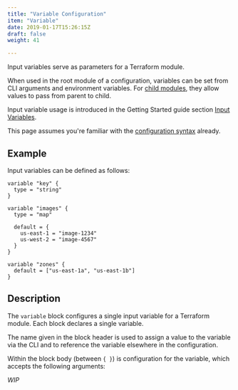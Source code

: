 ```yaml
---
title: "Variable Configuration"
item: "Variable"
date: 2019-01-17T15:26:15Z
draft: false
weight: 41

---
```


Input variables serve as parameters for a Terraform module.

When used in the root module of a configuration, variables can be set from CLI arguments and environment variables. For [child modules](), they allow values to pass from parent to child.

Input variable usage is introduced in the Getting Started guide section [Input Variables]().

This page assumes you're familiar with the [configuration syntax]() already.

## Example

Input variables can be defined as follows:

```hcl
variable "key" {
  type = "string"
}

variable "images" {
  type = "map"

  default = {
    us-east-1 = "image-1234"
    us-west-2 = "image-4567"
  }
}

variable "zones" {
  default = ["us-east-1a", "us-east-1b"]
}
```

## Description

The `variable` block configures a single input variable for a Terraform module. Each block declares a single variable.

The name given in the block header is used to assign a value to the variable via the CLI and to reference the variable elsewhere in the configuration.

Within the block body (between `{ }`) is configuration for the variable, which accepts the following arguments:

*WIP*
